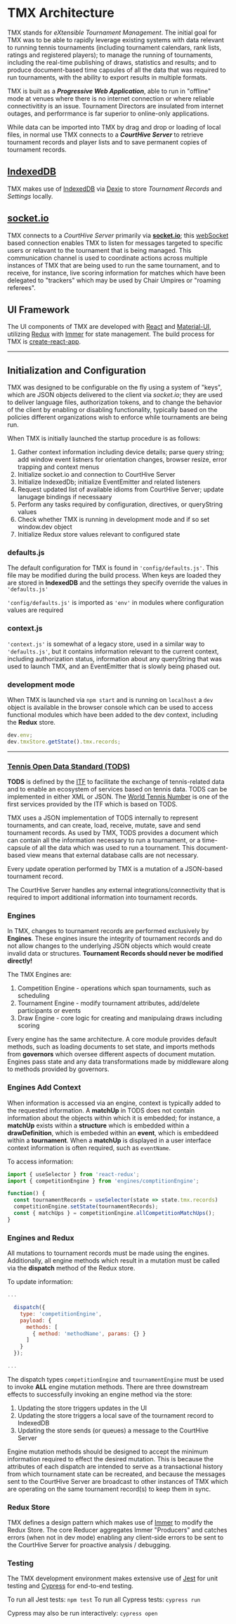 # TMX Architecture

TMX stands for _eXtensible Tournament Management_. The initial goal for TMX was to be able to rapidly leverage existing systems with data relevant to running tennis tournaments (including tournament calendars, rank lists, ratings and registered players); to manage the running of tournaments, including the real-time publishing of draws, statistics and results; and to produce document-based time capsules of all the data that was required to run tournaments, with the ability to export results in multiple formats.

TMX is built as a **_Progressive Web Application_**, able to run in "offline" mode at venues where there is no internet connection or where reliable connectivitity is an issue. Tournament Directors are insulated from internet outages, and perforrmance is far superior to online-only applications.

While data can be imported into TMX by drag and drop or loading of local files, in normal use TMX connects to a **_CourtHive Server_** to retrieve tournament records and player lists and to save permanent copies of tournament records.

## [IndexedDB](https://www.w3.org/TR/IndexedDB/)

TMX makes use of [IndexedDB](https://javascript.info/indexeddb) via [Dexie](https://dexie.org/) to store _Tournament Records_ and _Settings_ locally.

## [socket.io](https://socket.io/)

TMX connects to a _CourtHive Server_ primarily via **[socket.io](https://socket.io)**; this [webSocket](https://javascript.info/websocket) based connection enables TMX to listen for messages targeted to specific users or relavant to the tournament that is being managed. This communication channel is used to coordinate actions across multiple instances of TMX that are being used to run the same tournament, and to receive, for instance, live scoring information for matches which have been delegated to "trackers" which may be used by Chair Umpires or "roaming referees".

## UI Framework

The UI components of TMX are developed with [React](https://reactjs.org/) and [Material-UI](https://material-ui.com/), utilizing [Redux](https://redux.js.org/) with [Immer](https://immerjs.github.io/immer/docs/introduction) for state management. The build process for TMX is [create-react-app](https://reactjs.org/docs/create-a-new-react-app.html).

---

## Initialization and Configuration

TMX was designed to be configurable on the fly using a system of "keys", which are JSON objects delivered to the client via _socket.io_; they are used to deliver language files, authorization tokens, and to change the behavior of the client by enabling or disabling functionality, typically based on the policies different organizations wish to enforce while tournaments are being run.

When TMX is initially launched the startup procedure is as follows:

1. Gather context information including device details; parse query string; add window event listners for orientation changes, browser resize, error trapping and context menus
2. Initialize socket.io and connection to CourtHive Server
3. Initialize IndexedDb; initialize EventEmitter and related listeners
4. Request updated list of available idioms from CourtHive Server; update lanugage bindings if necessaary
5. Perform any tasks required by configuration, directives, or queryString values
6. Check whether TMX is running in development mode and if so set window.dev object
7. Initialize Redux store values relevant to configured state

### defaults.js

The default configuration for TMX is found in `'config/defaults.js'`. This file may be modified during the build process. When keys are loaded they are stored in **IndexedDB** and the settings they specify override the values in `'defaults.js'`

`'config/defaults.js'` is imported as `'env'` in modules where configuration values are required

### context.js

`'context.js'` is somewhat of a legacy store, used in a similar way to `'defaults.js'`, but it contains information relevant to the current context, including authorization status, information about any queryString that was used to launch TMX, and an EventEmitter that is slowly being phased out.

### development mode

When TMX is launched via `npm start` and is running on `localhost` a `dev` object is available in the browser console which can be used to access functional modules which have been added to the dev context, including the **Redux** store.

```js
dev.env;
dev.tmxStore.getState().tmx.records;
```

---

### [Tennis Open Data Standard (TODS)](https://itftennis.atlassian.net/wiki/spaces/TODS/overview)

**TODS** is defined by the [ITF](https://www.itftennis.com/en/) to facilitate the exchange of tennis-related data and to enable an ecosystem of services based on tennis data. TODS can be implemented in either XML or JSON. The [World Tennis Number](https://www.worldtennisnumber.com/) is one of the first services provided by the ITF which is based on TODS.

TMX uses a JSON implementation of TODS internally to represent tournaments, and can create, load, receive, mutate, save and send tournament records. As used by TMX, TODS provides a document which can contain all the information necessary to run a tournament, or a time-capsule of all the data which was used to run a tournament. This document-based view means that external database calls are not necessary.

Every update operation performed by TMX is a mutation of a JSON-based tournament record.

The CourtHive Server handles any external integrations/connectivity that is required to import additional information into tournament records.

### Engines

In TMX, changes to tournament records are performed exclusively by **Engines**. These engines insure the integrity of tournament records and do not allow changes to the underlying JSON objects which would create invalid data or structures. **Tournament Records should never be modified directly!**

The TMX Engines are:

1. Competition Engine - operations which span tournaments, such as scheduling
2. Tournament Engine - modify tournament attributes, add/delete participants or events
3. Draw Engine - core logic for creating and manipulaing draws including scoring

Every engine has the same architecture. A core module provides default methods, such as loading documents to set state, and imports methods from **governors** which oversee different aspects of document mutation. Engines pass state and any data transformations made by middleware along to methods provided by governors.

### Engines Add Context

When information is accessed via an engine, context is typically added to the requested information. A **matchUp** in TODS does not contain information about the objects within which it is embedded; for instance, a **matchUp** exists within a **structure** which is embedded within a **drawDefinition**, which is embeded within an **event**, which is embeddeed within a **tournament**. When a **matchUp** is displayed in a user interface context information is often required, such as `eventName`.

To access information:

```js
import { useSelector } from 'react-redux';
import { competitionEngine } from 'engines/comptitionEngine';

function() {
  const tournamentRecords = useSelector(state => state.tmx.records)
  competitionEngine.setState(tournamentRecords);
  const { matchUps } = competitionEngine.allCompetitionMatchUps();
}
```

### Engines and Redux

All mutations to tournament records must be made using the engines. Additionally, all engine methods which result in a mutation must be called via the **dispatch** method of the Redux store.

To update information:

```js
...

  dispatch({
    type: 'competitionEngine',
    payload: {
      methods: [
        { method: 'methodName', params: {} }
      ]
    }
  });

...
```

The dispatch types `competitionEngine` and `tournamentEngine` must be used to invoke **ALL** engine mutation methods. There are three downstream effects to successfully invoking an engine method via the store:

1. Updating the store triggers updates in the UI
2. Updating the store triggers a local save of the tournament record to IndexedDB
3. Updating the store sends (or queues) a message to the CourtHive Server

Engine mutation methods should be designed to accept the minimum information required to effect the desired mutation. This is because the attributes of each dispatch are intended to serve as a transactional history from which tournament state can be recreated, and because the messages sent to the CourtHive Server are broadcast to other instances of TMX which are operating on the same tournament record(s) to keep them in sync.

### Redux Store

TMX defines a design pattern which makes use of [Immer](https://immerjs.github.io/immer/docs/introduction) to modify the Redux Store. The core Reducer aggregates Immer "Producers" and catches errors (when not in dev mode) enabling any client-side errors to be sent to the CourtHive Server for proactive analysis / debugging.

### Testing

The TMX development environment makes extensive use of [Jest](https://jestjs.io/) for unit testing and [Cypress](https://www.cypress.io/) for end-to-end testing.

To run all Jest tests: `npm test`
To run all Cypress tests: `cypress run`

Cypress may also be run interactively: `cypress open`
